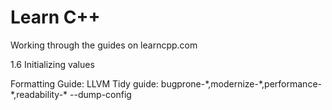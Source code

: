 # Learn C++

Working through the guides on learncpp.com

1.6 Initializing values

Formatting Guide: LLVM
Tidy guide: bugprone-\*,modernize-\*,performance-\*,readability-\* --dump-config

